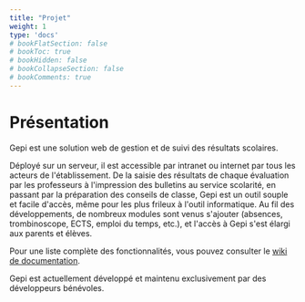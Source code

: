 ```yaml
---
title: "Projet"
weight: 1
type: 'docs'
# bookFlatSection: false
# bookToc: true
# bookHidden: false
# bookCollapseSection: false
# bookComments: true
---
```


# Présentation

Gepi est une solution web de gestion et de suivi des résultats scolaires.

Déployé sur un serveur, il est accessible par intranet ou internet par tous les acteurs de l'établissement. De la saisie des résultats de chaque évaluation par les professeurs à l'impression des bulletins au service scolarité, en passant par la préparation des conseils de classe, Gepi est un outil souple et facile d'accès, même pour les plus frileux à l'outil informatique. Au fil des développements, de nombreux modules sont venus s'ajouter (absences, trombinoscope, ECTS, emploi du temps, etc.), et l'accès à Gepi s'est élargi aux parents et élèves.

Pour une liste complète des fonctionnalités, vous pouvez consulter le [wiki de documentation](https://www.sylogix.org/projects/gepi/wiki/ListeDesFonctionnalit%C3%A9s).

Gepi est actuellement développé et maintenu exclusivement par des développeurs bénévoles.
